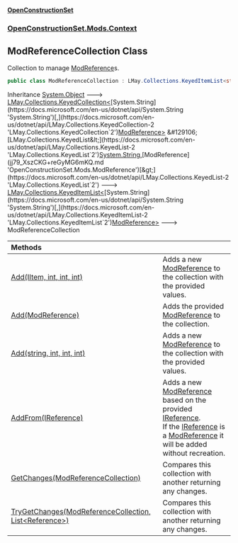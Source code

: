 #### [OpenConstructionSet](index.md 'index')
### [OpenConstructionSet.Mods.Context](index.md#OpenConstructionSet_Mods_Context 'OpenConstructionSet.Mods.Context')
## ModReferenceCollection Class
Collection to manage [ModReference](jj79_XszCKG+reGyMG6mKQ.md 'OpenConstructionSet.Mods.ModReference')s.  
```csharp
public class ModReferenceCollection : LMay.Collections.KeyedItemList<string, OpenConstructionSet.Mods.ModReference>
```

Inheritance [System.Object](https://docs.microsoft.com/en-us/dotnet/api/System.Object 'System.Object') &#129106; [LMay.Collections.KeyedCollection&lt;](https://docs.microsoft.com/en-us/dotnet/api/LMay.Collections.KeyedCollection-2 'LMay.Collections.KeyedCollection`2')[System.String](https://docs.microsoft.com/en-us/dotnet/api/System.String 'System.String')[,](https://docs.microsoft.com/en-us/dotnet/api/LMay.Collections.KeyedCollection-2 'LMay.Collections.KeyedCollection`2')[ModReference](jj79_XszCKG+reGyMG6mKQ.md 'OpenConstructionSet.Mods.ModReference')[&gt;](https://docs.microsoft.com/en-us/dotnet/api/LMay.Collections.KeyedCollection-2 'LMay.Collections.KeyedCollection`2') &#129106; [LMay.Collections.KeyedList&lt;](https://docs.microsoft.com/en-us/dotnet/api/LMay.Collections.KeyedList-2 'LMay.Collections.KeyedList`2')[System.String](https://docs.microsoft.com/en-us/dotnet/api/System.String 'System.String')[,](https://docs.microsoft.com/en-us/dotnet/api/LMay.Collections.KeyedList-2 'LMay.Collections.KeyedList`2')[ModReference](jj79_XszCKG+reGyMG6mKQ.md 'OpenConstructionSet.Mods.ModReference')[&gt;](https://docs.microsoft.com/en-us/dotnet/api/LMay.Collections.KeyedList-2 'LMay.Collections.KeyedList`2') &#129106; [LMay.Collections.KeyedItemList&lt;](https://docs.microsoft.com/en-us/dotnet/api/LMay.Collections.KeyedItemList-2 'LMay.Collections.KeyedItemList`2')[System.String](https://docs.microsoft.com/en-us/dotnet/api/System.String 'System.String')[,](https://docs.microsoft.com/en-us/dotnet/api/LMay.Collections.KeyedItemList-2 'LMay.Collections.KeyedItemList`2')[ModReference](jj79_XszCKG+reGyMG6mKQ.md 'OpenConstructionSet.Mods.ModReference')[&gt;](https://docs.microsoft.com/en-us/dotnet/api/LMay.Collections.KeyedItemList-2 'LMay.Collections.KeyedItemList`2') &#129106; ModReferenceCollection  

| Methods | |
| :--- | :--- |
| [Add(IItem, int, int, int)](4uzJyB+u5qMHQzCDtdsyUA.md 'OpenConstructionSet.Mods.Context.ModReferenceCollection.Add(OpenConstructionSet.Data.IItem, int, int, int)') | Adds a new [ModReference](jj79_XszCKG+reGyMG6mKQ.md 'OpenConstructionSet.Mods.ModReference') to the collection with the provided values.<br/> |
| [Add(ModReference)](W+FjYIcANOn0PKgneQvClg.md 'OpenConstructionSet.Mods.Context.ModReferenceCollection.Add(OpenConstructionSet.Mods.ModReference)') | Adds the provided [ModReference](jj79_XszCKG+reGyMG6mKQ.md 'OpenConstructionSet.Mods.ModReference') to the collection.<br/> |
| [Add(string, int, int, int)](Y6EMupJvT18N2jJng+2gcw.md 'OpenConstructionSet.Mods.Context.ModReferenceCollection.Add(string, int, int, int)') | Adds a new [ModReference](jj79_XszCKG+reGyMG6mKQ.md 'OpenConstructionSet.Mods.ModReference') to the collection with the provided values.<br/> |
| [AddFrom(IReference)](ZHhYhOep8taqA7FHddfVUw.md 'OpenConstructionSet.Mods.Context.ModReferenceCollection.AddFrom(OpenConstructionSet.Data.IReference)') | Adds a new [ModReference](jj79_XszCKG+reGyMG6mKQ.md 'OpenConstructionSet.Mods.ModReference') based on the provided [IReference](vKi1zmew+odEqSm8IGr+UQ.md 'OpenConstructionSet.Data.IReference').<br/>If the [IReference](vKi1zmew+odEqSm8IGr+UQ.md 'OpenConstructionSet.Data.IReference') is a [ModReference](jj79_XszCKG+reGyMG6mKQ.md 'OpenConstructionSet.Mods.ModReference') it will be added without recreation.<br/> |
| [GetChanges(ModReferenceCollection)](gSPUkJzE4_7Do1r_ZJ2Qpw.md 'OpenConstructionSet.Mods.Context.ModReferenceCollection.GetChanges(OpenConstructionSet.Mods.Context.ModReferenceCollection)') | Compares this collection with another returning any changes.<br/> |
| [TryGetChanges(ModReferenceCollection, List&lt;Reference&gt;)](dlkWrlT0ym3dpWv1yToO7g.md 'OpenConstructionSet.Mods.Context.ModReferenceCollection.TryGetChanges(OpenConstructionSet.Mods.Context.ModReferenceCollection, System.Collections.Generic.List&lt;OpenConstructionSet.Data.Reference&gt;)') | Compares this collection with another returning any changes.<br/> |
